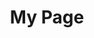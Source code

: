 ---
title: My Page
type: landing

sections:
  - block: features
    content:
      title: "Research"
      items:
        - name: "Working Papers"
        - description: "Trade and ﬁnancial sanctions have played and continue to play a prominent role in geopolitics. We show empirically that there is a strong nonlinearity in their interaction. While both types of sanctions can signiﬁcantly harm the sanctioned country in terms of GDP losses, their combined eﬀect exceeds the sum of its parts. When ﬁnancial sanctions precede trade sanctions, they amplify the eﬀect of the latter, but not vice versa. We theoretically argue that this ﬁnding is related to the fact that ﬁnancial sanctions weaken the ﬁnancial sector of the sanctioned country and, thus, also amplify all other shocks, while trade sanctions are mainly an impulse.As a result, if a trade sanction is imposed after a ﬁnancial sanction, the aggregate business cycle eﬀects are exacerbated; but if a trade sanction precedes a ﬁnancial sanction, it is not ampliﬁed further."
        - description: "[PDF](/uploads/Gilch-etal-2025-AsympOccObs.pdf) "
  - block: features
    content:
      items:
        - name: "Working Papers"
        - name: "Financial Sanctions Interact(ed) with Trade Sanctions*"
          description: "Trade and ﬁnancial sanctions have played and continue to play a prominent role in geopolitics. We show empirically that there is a strong nonlinearity in their interaction. While both types of sanctions can signiﬁcantly harm the sanctioned country in terms of GDP losses, their combined eﬀect exceeds the sum of its parts. When ﬁnancial sanctions precede trade sanctions, they amplify the eﬀect of the latter, but not vice versa. We theoretically argue that this ﬁnding is related to the fact that ﬁnancial sanctions weaken the ﬁnancial sector of the sanctioned country and, thus, also amplify all other shocks, while trade sanctions are mainly an impulse.As a result, if a trade sanction is imposed after a ﬁnancial sanction, the aggregate business cycle eﬀects are exacerbated; but if a trade sanction precedes a ﬁnancial sanction, it is not ampliﬁed further"
        - name: ""
          description: "![image](/uploads/event-study-finb4trade.png)"
    design:
      no_padding: "1"
  - block: features
    content:
      items:
        - name: ""
        - name: "Financial Sanctions Interact(ed) with Trade Sanctions*"
          description: "Trade and ﬁnancial sanctions have played and continue to play a prominent role in geopolitics. We show empirically that there is a strong nonlinearity in their interaction. While both types of sanctions can signiﬁcantly harm the sanctioned country in terms of GDP losses, their combined eﬀect exceeds the sum of its parts. When ﬁnancial sanctions precede trade sanctions, they amplify the eﬀect of the latter, but not vice versa. We theoretically argue that this ﬁnding is related to the fact that ﬁnancial sanctions weaken the ﬁnancial sector of the sanctioned country and, thus, also amplify all other shocks, while trade sanctions are mainly an impulse.As a result, if a trade sanction is imposed after a ﬁnancial sanction, the aggregate business cycle eﬀects are exacerbated; but if a trade sanction precedes a ﬁnancial sanction, it is not ampliﬁed further"
        - name: ""
          description: "![image](/uploads/event-study-finb4trade.png)"
    design:
      columns: "3"
      background:
        color: "gray-50"
---